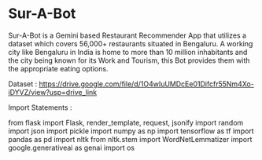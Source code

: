 # Sur-A-Bot
Sur-A-Bot is a Gemini based Restaurant Recommender App that utilizes a dataset which covers 56,000+ restaurants situated in Bengaluru. A working city like Bengaluru in India is home to more than 10 million inhabitants and the city being known for its Work and Tourism, this Bot provides them with the appropriate eating options.

Dataset : https://drive.google.com/file/d/1O4wIuUMDcEe01Difcfr55Nm4Xo-iDYVZ/view?usp=drive_link

Import Statements : 

from flask import Flask, render_template, request, jsonify
import random
import json
import pickle
import numpy as np
import tensorflow as tf
import pandas as pd
import nltk
from nltk.stem import WordNetLemmatizer
import google.generativeai as genai
import os


